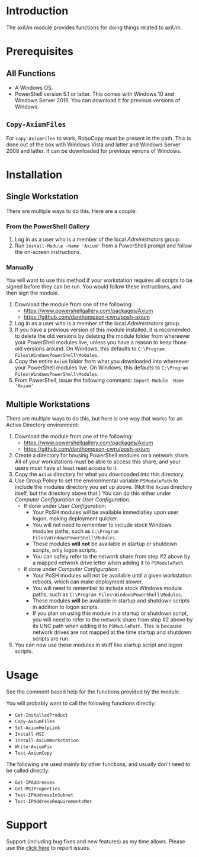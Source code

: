 # Introduction
The axiUm module provides functions for doing things related to axiUm.

# Prerequisites

## All Functions
* A Windows OS.
* PowerShell version 5.1 or latter. This comes with Windows 10 and Windows Server 2016. You can download it for previous versions of Windows.

## `Copy-AxiumFiles`
For `Copy-AxiumFiles` to work, RoboCopy must be present in the path. This is done out of the box with Windows Vista and latter and Windows Server 2008 and latter. It can be downloaded for previous verions of Windows.

# Installation

## Single Workstation
There are multiple ways to do this. Here are a couple.

### From the PowerShell Gallery
1. Log in as a user who is a member of the local _Administrators_ group.
2. Run `Install-Module -Name 'Axium'` from a PowerShell prompt and follow the on-screen instructions.

### Manually
You will want to use this method if your workstation requires all scripts to be signed before they can be run. You would follow these instructions, and then sign the module.

1. Download the module from one of the following:
    * https://www.powershellgallery.com/packages/Axium
    * https://github.com/danthompson-cwru/posh-axium
2. Log in as a user who is a member of the local _Administrators_ group.
3. If you have a previous version of this module installed, it is recomended to delete the old versions by deleting the module folder from whereever your PowerShell modules live, unless you have a reason to keep those old versions around. On Windows, this defaults to `C:\Program Files\WindowsPowerShell\Modules`.
4. Copy the entire `Axium` folder from what you downloaded into whereever your PowerShell modules live. On Windows, this defaults to `C:\Program Files\WindowsPowerShell\Modules`.
5. From PowerShell, issue the following command: `Import-Module -Name 'Axium'`

## Multiple Workstations
There are multiple ways to do this, but here is one way that works for an Active Directory environment:
1. Download the module from one of the following:
    * https://www.powershellgallery.com/packages/Axium
    * https://github.com/danthompson-cwru/posh-axium
2. Create a directory for housing PowerShell modules on a network share. All of your workstations must be able to access this share, and your users must have at least read access to it.
3. Copy the `Axium` directory for what you downloaded into this directory.
4. Use Group Policy to set the environmental variable `PSModulePath` to include the modules directory you set up above. (Not the `Axium` directory itself, but the directory above that.) You can do this either under _Computer Configuration_ or _User Configuration_.
    * If done under _User Configuration_:
        * Your PoSH modules will be available immediatley upon user logon, making deployment quicker.
        * You will not need to remember to include stock Windows modules paths, such as `C:\Program Files\WindowsPowerShell\Modules`.
        * These modules __will not__ be available in startup or shutdown scripts, only logon scripts.
        * You can safely refer to the network share from step #2 above by a mapped network drive letter when adding it to `PSModulePath`.
    * If done under _Computer Configuration_:
        * Your PoSH modules will not be available until a given workstation reboots, which can make deployment slower.
        * You will need to remember to include stock Windows module paths, such as `C:\Program Files\WindowsPowerShell\Modules`.
        * These modules __will__ be available in startup and shutdown scripts in addition to logon scripts.
        * If you plan on using this module in a startup or shutdown script, you will need to refer to the network share from step #2 above by its UNC path when adding it to `PSModulePath`. This is because network drives are not mapped at the time startup and shutdown scripts are run.
5. You can now use these modules in stuff like startup script and logon scripts.

# Usage
See the comment based help for the functions provided by the module.

You will probably want to call the following functions directly:
* `Get-InstalledProduct`
* `Copy-AxiumFiles`
* `Set-AxiumHelpLink`
* `Install-MSI`
* `Install-AxiumWorkstation`
* `Write-AxiumFix`
* `Test-AxiumCopy`

The following are used mainly by other functions, and usually don't need to be called directly:
* `Get-IPAddresses`
* `Get-MSIProperties`
* `Test-IPAddressInSubnet`
* `Test-IPAddressRequirementsMet`

# Support
Support (including bug fixes and new features) as my time allows. Please use the [click here](https://github.com/danthompson-cwru/posh-axium/issues) to report issues.
